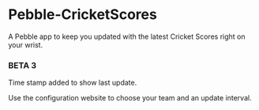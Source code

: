 Pebble-CricketScores
====================
A Pebble app to keep you updated with the latest Cricket Scores right on your wrist.

### BETA 3
Time stamp added to show last update.

Use the configuration website to choose your team and an update interval.



